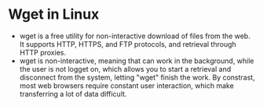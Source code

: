 # Wget in Linux
- wget is a free utility for non-interactive download of files from the web. It supports HTTP, HTTPS, and FTP protocols, and retrieval through HTTP proxies.
- wget is non-interactive, meaning that can work in the background, while the user is not logget on, which allows you to start a retrieval and disconnect from the system, letting "wget" finish the work. By constrast, most web browsers require constant user interaction, which make transferring a lot of data difficult.
